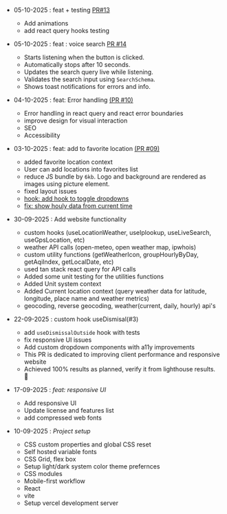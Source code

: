 - 05-10-2025 : feat + testing [PR#13](https://github.com/ShubhamOulkar/weather/pull/13)
    - Add animations
    - add react query hooks testing
    
- 05-10-2025 : feat : voice search [PR #14](https://github.com/ShubhamOulkar/weather/pull/14)
    - Starts listening when the button is clicked.
    - Automatically stops after 10 seconds.
    - Updates the search query live while listening.
    - Validates the search input using `SearchSchema`.
    - Shows toast notifications for errors and info.

- 04-10-2025 : feat: Error handling [(PR #10)](https://github.com/ShubhamOulkar/weather/pull/10)
    - Error handling in react query and react error boundaries
    - improve design for visual interaction
    - SEO
    - Accessibility
    
- 03-10-2025 : feat: add to favorite location [(PR #09)](https://github.com/ShubhamOulkar/weather/pull/9)
    - added favorite location context
    - User can add locations into favorites list
    - reduce JS bundle by `6kb`. Logo and background are rendered as images using picture element.
    - fixed layout issues
    - [hook: add hook to toggle dropdowns](https://github.com/ShubhamOulkar/weather/pull/8/commits/14d655f26f7f589bb86866da5c785281cb1fd4bb)
    - [fix: show houly data from current time](https://github.com/ShubhamOulkar/weather/pull/8/commits/7f9de70299203be4c7fe69422548e681feb355da)

- 30-09-2025 : Add website functionality
    - custom hooks (useLocationWeather, useIplookup, useLiveSearch, useGpsLocation, etc)
    - weather API calls (open-meteo, open weather map, ipwhois)
    - custom utility functions (getWeatherIcon, groupHourlyByDay, getAqiIndex, getLocalDate, etc)
    - used tan stack react query for API calls
    - Added some unit testing for the utilities functions
    - Added Unit system context
    - Added Current location context (query weather data for latitude, longitude, place name and weather metrics) 
    - geocoding, reverse geocoding, weather(current, daily, hourly) api's

- 22-09-2025 : custom hook useDismisal(#3)
    - add `useDismissalOutside` hook with tests
    - fix responsive UI issues
    - Add custom dropdown components with a11y improvements 
    - This PR is dedicated to improving client performance and responsive website
    - Achieved 100% results as planned, verify it from lighthouse results. 🥳

- 17-09-2025 : *feat: responsive UI*
    - Add responsive UI
    - Update license and features list
    - add compressed web fonts

- 10-09-2025 : *Project setup*
    - CSS custom properties and global CSS reset
    - Self hosted variable fonts
    - CSS Grid, flex box
    - Setup light/dark system color theme prefernces
    - CSS modules
    - Mobile-first workflow
    - React
    - vite
    - Setup vercel development server